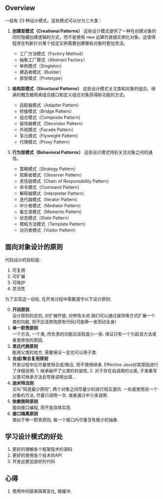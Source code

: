 ## Overview

一般有 23 种设计模式。这些模式可以分为三大类：

1. **创建型模式（Creational Patterns）**
    这些设计模式提供了一种在创建对象的同时隐藏创建逻辑的方式，而不是使用 new 运算符直接实例化对象。这使得程序在判断针对某个给定实例需要创建哪些对象时更加灵活。
    * 工厂方法模式（Factory Method）
    * 抽象工厂模式（Abstract Factory）
    * 单例模式（Singleton）
    * 建造者模式（Builder）
    * 原型模式（Prototype）

2. **结构型模式（Structural Patterns）**
    这些设计模式关注类和对象的组合。继承的概念被用来组合接口和定义组合对象获得新功能的方式。
    * 适配器模式（Adapter Pattern）
    * 桥接模式（Bridge Pattern）
    * 组合模式（Composite Pattern）
    * 装饰器模式（Decorator Pattern）
    * 外观模式（Facade Pattern）
    * 享元模式（Flyweight Pattern）
    * 代理模式（Proxy Pattern）

3. **行为型模式（Behavioral Patterns）**
    这些设计模式特别关注对象之间的通信。    
    * 策略模式（Strategy Pattern）    
    * 观察者模式（Observer Pattern）
    * 责任链模式（Chain of Responsibility Pattern）
    * 命令模式（Command Pattern）
    * 解释器模式（Interpreter Pattern）
    * 迭代器模式（Iterator Pattern）
    * 中介者模式（Mediator Pattern）
    * 备忘录模式（Memento Pattern）
    * 状态模式（State Pattern）
    * 模板方法模式（Template Pattern）
    * 访问者模式（Visitor Pattern）


## 面向对象设计的原则

代码设计的目标是:
1. 可复用
2. 可扩展
3. 可维护
4. 灵活性

为了实现这一目标, 在开发过程中需要遵守以下设计原则:

0. **开闭原则**  
    设计原则的总则, 对扩展开放, 对修改关闭.我们可以通过装饰等方式扩展一个类的功能, 但不应该修改原有代码(可能牵一发而动全身)
1. **单一职责原则**  
    一个方法, 一个类, 所负责的功能应该粒度小一些. 保证只有一个引起该方法或者类修改的原因.
2. **里氏代换原则**  
    能用父类的地方, 需要保证一定也可以用子类.
3. **合成/聚合复用原则**  
    开发过程中应尽量使用合成/聚合, 而不使用继承. Effective Java对其原因进行了详细说明: 1. 继承破坏了父类的封装性; 2. 对于存在自调用的父类, 子类重写父类可继承方法会导致调用出错...
4. **迪米特法则**  
    又叫"知道最少原则", 两个对象之间尽量少的进行相互通讯. 一处是使用另一个对象的方法, 尽量只调用一次. 或者通过中介来调用.
5. **依赖倒转原则**  
    面向接口编程, 而不是具体实现.
6. **接口隔离原则**  
    类似于单一职责原则, 每一个接口内尽量含有极少的抽象.


## 学习设计模式的好处

1. 更好的理解各个框架技术的源码
2. 更好的使用各个技术的API
3. 开发出更加良好的代码

## 心得

1. 使用中间层来隔离变化, 做缓冲.
